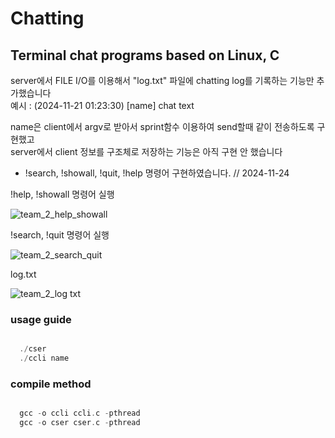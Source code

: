 # Chatting

## Terminal chat programs based on Linux, C

server에서 FILE I/O를 이용해서 "log.txt" 파일에 chatting log를 기록하는 기능만 추가했습니다  
예시 : (2024-11-21 01:23:30) [name] chat text

name은 client에서 argv로 받아서 sprint함수 이용하여 send할때 같이 전송하도록 구현했고  
server에서 client 정보를 구조체로 저장하는 기능은 아직 구현 안 했습니다  

+ !search, !showall, !quit, !help 명령어 구현하였습니다. // 2024-11-24

!help, !showall 명령어 실행 

![team_2_help_showall](https://github.com/user-attachments/assets/666ace33-ae54-4f5a-b678-9b7aef8295a0)  

!search, !quit 명령어 실행

![team_2_search_quit](https://github.com/user-attachments/assets/bc176055-907a-45fe-8faa-5d042dd90c8b)  

log.txt    

![team_2_log txt](https://github.com/user-attachments/assets/0f67b98e-6b58-476e-b7fd-18badef64f4f)


### usage guide
```c

  ./cser
  ./ccli name

```

### compile method
```c

  gcc -o ccli ccli.c -pthread
  gcc -o cser cser.c -pthread

```
